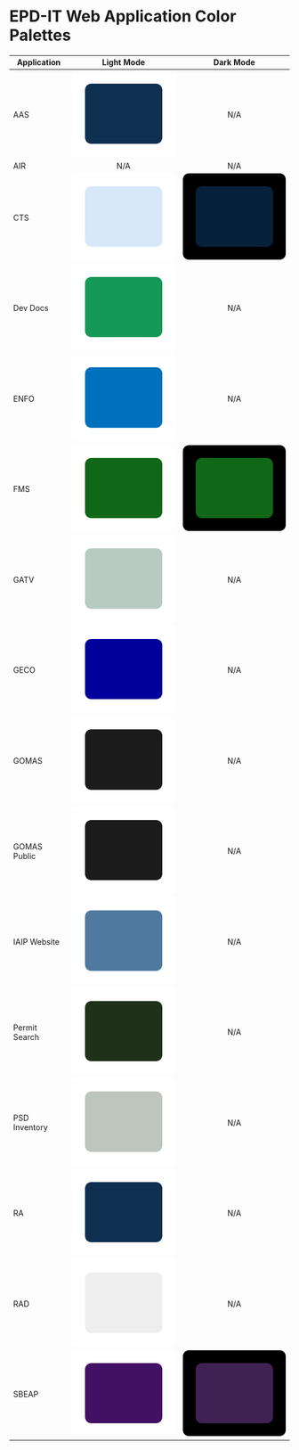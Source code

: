 # EPD-IT Web Application Color Palettes

| Application   |               Light Mode                |           Dark Mode            |
| ------------- | :-------------------------------------: | :----------------------------: |
| AAS           |      ![](./swatches/aas-light.svg)      |              N/A               |
| AIR           |                   N/A                   |              N/A               |
| CTS           |      ![](./swatches/cts-light.svg)      |  ![](./swatches/cts-dark.svg)  |
| Dev Docs      |      ![](./swatches/dev-light.svg)      |              N/A               |
| ENFO          |     ![](./swatches/enfo-light.svg)      |              N/A               |
| FMS           |      ![](./swatches/fms-light.svg)      |  ![](./swatches/fms-dark.svg)  |
| GATV          |     ![](./swatches/gatv-light.svg)      |              N/A               |
| GECO          |     ![](./swatches/geco-light.svg)      |              N/A               |
| GOMAS         |     ![](./swatches/gomas-light.svg)     |              N/A               |
| GOMAS Public  |     ![](./swatches/gomas-light.svg)     |              N/A               |
| IAIP Website  |   ![](./swatches/iaip-web-light.svg)    |              N/A               |
| Permit Search | ![](./swatches/permit-search-light.svg) |              N/A               |
| PSD Inventory |      ![](./swatches/psd-light.svg)      |              N/A               |
| RA            |      ![](./swatches/aas-light.svg)      |              N/A               |
| RAD           |      ![](./swatches/rad-light.svg)      |              N/A               |
| SBEAP         |     ![](./swatches/sbeap-light.svg)     | ![](./swatches/sbeap-dark.svg) |
